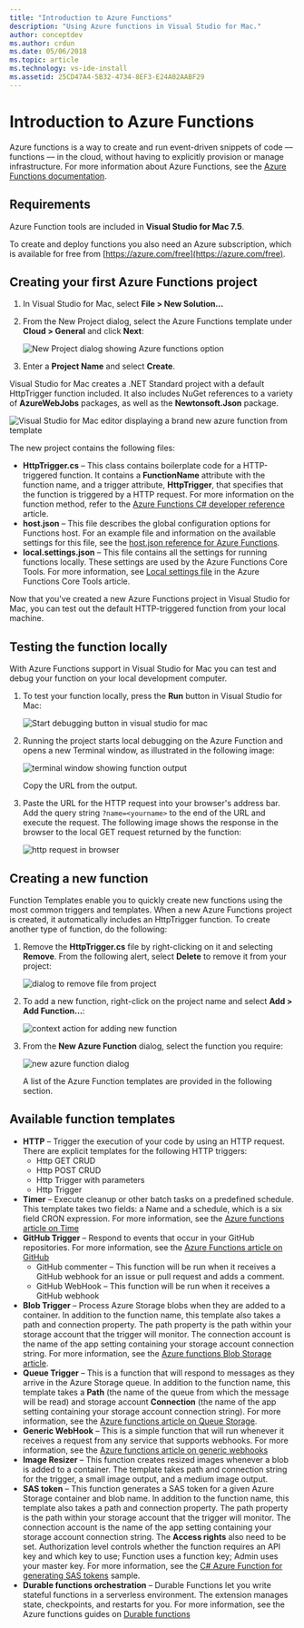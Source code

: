 ```yaml
---
title: "Introduction to Azure Functions"
description: "Using Azure functions in Visual Studio for Mac."
author: conceptdev
ms.author: crdun
ms.date: 05/06/2018
ms.topic: article
ms.technology: vs-ide-install
ms.assetid: 25CD47A4-5B32-4734-8EF3-E24A02AABF29
---
```


# Introduction to Azure Functions

Azure functions is a way to create and run event-driven snippets of code –– functions –– in the cloud, without having to explicitly provision or manage infrastructure. For more information about Azure Functions, see the [Azure Functions documentation](https://docs.microsoft.com/azure/azure-functions/).

## Requirements

Azure Function tools are included in **Visual Studio for Mac 7.5**.

To create and deploy functions you also need an Azure subscription, which is available for free from [https://azure.com/free](https://azure.com/free).

## Creating your first Azure Functions project

1. In Visual Studio for Mac, select **File > New Solution…** 
2. From the New Project dialog, select the Azure Functions template under **Cloud > General** and click **Next**:

    ![New Project dialog showing Azure functions option](media/azure-functions-image1.png)

3. Enter a **Project Name** and select **Create**.

Visual Studio for Mac creates a .NET Standard project with a default HttpTrigger function included. It also includes NuGet references to a variety of **AzureWebJobs** packages, as well as the **Newtonsoft.Json** package.

![Visual Studio for Mac editor displaying a brand new azure function from template](media/azure-functions-newproj.png)

The new project contains the following files:

* **HttpTrigger.cs** – This class contains boilerplate code for a HTTP-triggered function. It contains a **FunctionName** attribute with the function name, and a trigger attribute, **HttpTrigger**, that specifies that the function is triggered by a HTTP request. For more information on the function method, refer to the [Azure Functions C# developer reference](https://docs.microsoft.com/azure/azure-functions/functions-dotnet-class-library) article.
* **host.json** – This file describes the global configuration options for Functions host. For an example file and information on the available settings for this file, see the [host.json reference for Azure Functions](https://docs.microsoft.com/azure/azure-functions/functions-host-json).
* **local.settings.json** – This file contains all the settings for running functions locally. These settings are used by the Azure Functions Core Tools. For more information, see [Local settings file](https://docs.microsoft.com/en-us/azure/azure-functions/functions-run-local#local-settings-file) in the Azure Functions Core Tools article.

Now that you've created a new Azure Functions project in Visual Studio for Mac, you can test out the default HTTP-triggered function from your local machine.

<!--
## Create an Azure storage account

[Describe why this step is necessary and what it does]

1. Log on to your account at [https://portal.azure.com](https://portal.azure.com).
2. Under the **Favorites** section, located on the left of the screen, select **Storage Accounts**:
    ![]()
3. Select **Add** to create a new storage account:
    ![]()
4. Enter a globally unique name for the **Name** and reuse it for the **Resource group**. You can keep all the other items as their default.
    ![]()
5. Click **Create**. It might take a few minutes to create the storage account. You'll get a notification once it has been successfully created.
6. Select the **Go to resource** button from the notification:
    ![]()
-->

## Testing the function locally

With Azure Functions support in Visual Studio for Mac you can test and debug your function on your local development computer.

1. To test your function locally, press the **Run** button in Visual Studio for Mac:

    ![Start debugging button in visual studio for mac](media/azure-functions-run.png)

1. Running the project starts local debugging on the Azure Function and opens a new Terminal window, as illustrated in the following image: 

    ![terminal window showing function output](media/azure-functions-terminal.png) 

    Copy the URL from the  output.

3. Paste the URL for the HTTP request into your browser's address bar. Add the query string `?name=<yourname>` to the end of the URL and execute the request. The following image shows the response in the browser to the local GET request returned by the function:

    ![http request in browser](media/azure-functions-httpreq.png)

## Creating a new function

Function Templates enable you to quickly create new functions using the most common triggers and templates. When a new Azure Functions project is created, it automatically includes an HttpTrigger function. To create another type of function, do the following:

1. Remove the **HttpTrigger.cs** file by right-clicking on it and selecting **Remove**. From the following alert, select **Delete** to remove it from your project:

    ![dialog to remove file from project](media/azure-functions-remove.png)

2. To add a new function, right-click on the project name and select **Add > Add Function...**:

    ![context action for adding new function](media/azure-functions-addnew.png)

3. From the **New Azure Function** dialog, select the function you require:

    ![new azure function dialog](media/azure-functions-newfunction.png)

    A list of the Azure Function templates are provided in the following section.

## Available function templates

- **HTTP** – Trigger the execution of your code by using an HTTP request. There are explicit templates for the following HTTP triggers:
    - Http GET CRUD
    - Http POST CRUD
    - Http Trigger with parameters
    - Http Trigger
- **Timer** – Execute cleanup or other batch tasks on a predefined schedule. This template takes two fields: a Name and a schedule, which is a six field CRON expression. For more information, see the [Azure functions article on Time](https://docs.microsoft.com/azure/azure-functions/functions-create-scheduled-function)
- **GitHub Trigger** – Respond to events that occur in your GitHub repositories. For more information, see the [Azure Functions article on GitHub](https://docs.microsoft.com/azure/azure-functions/functions-create-github-webhook-triggered-function)
    - GitHub commenter – This function will be run when it receives a GitHub webhook for an issue or pull request and adds a comment.
    - GitHub WebHook – This function will be run when it receives a GitHub webhook
- **Blob Trigger** – Process Azure Storage blobs when they are added to a container. In addition to the function name, this template also takes a path and connection property. The path property is the path within your storage account that the trigger will monitor. The connection account is the name of the app setting containing your storage account connection string. For more information, see the [Azure functions Blob Storage article](https://docs.microsoft.com/azure/azure-functions/functions-create-storage-blob-triggered-function).
- **Queue Trigger** – This is a function that will respond to messages as they arrive in the Azure Storage queue. In addition to the function name, this template takes a **Path** (the name of the queue from which the message will be read) and storage account **Connection** (the name of the app setting containing your storage account connection string). For more information, see the [Azure functions article on Queue Storage](https://docs.microsoft.com/azure/azure-functions/functions-create-storage-queue-triggered-function).
- **Generic WebHook** – This is a simple function that will run whenever it receives a request from any service that supports webhooks. For more information, see the [Azure functions article on generic webhooks](https://docs.microsoft.com/azure/azure-functions/functions-create-generic-webhook-triggered-function)
- **Image Resizer** – This function creates resized images whenever a blob is added to a container. The template takes path and connection string for the trigger, a small image output, and a medium image output.
- **SAS token** – This function generates a SAS token for a given Azure Storage container and blob name. In addition to the function name, this template also takes a path and connection property. The path property is the path within your storage account that the trigger will monitor. The connection account is the name of the app setting containing your storage account connection string. The **Access rights** also need to be set. Authorization level controls whether the function requires an API key and which key to use; Function uses a function key; Admin uses your master key. For more information, see the [C# Azure Function for generating SAS tokens](https://azure.microsoft.com/resources/samples/functions-dotnet-sas-token/) sample.
- **Durable functions orchestration** – Durable Functions let you write stateful functions in a serverless environment. The extension manages state, checkpoints, and restarts for you. For more information, see the Azure functions guides on [Durable functions](https://docs.microsoft.com/azure/azure-functions/durable-functions-overview)